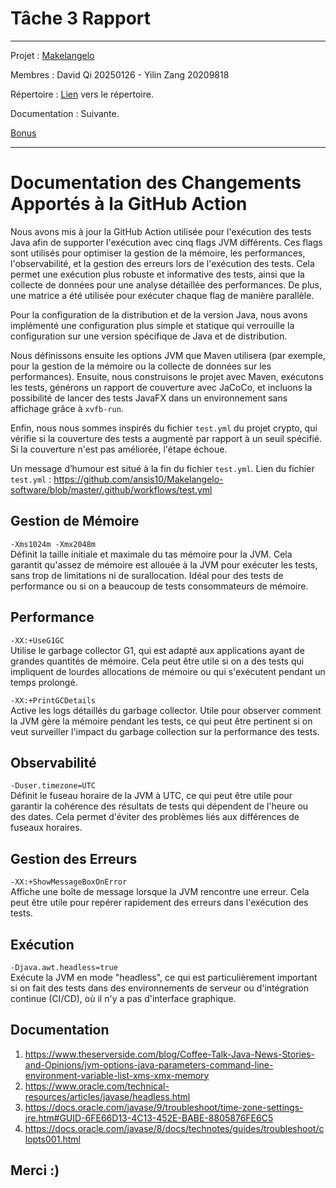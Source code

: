 # Tâche 3 Rapport

******

Projet : [Makelangelo](https://github.com/umontreal-diro/Makelangelo-software)

Membres : David Qi 20250126 - Yilin Zang 20209818

Répertoire : [Lien](https://github.com/ansis10/Makelangelo-software) vers le répertoire.

Documentation : Suivante.

[Bonus](https://github.com/ansis10/Makelangelo-software/tree/master/.github/workflows/.lolcommits)

******

# Documentation des Changements Apportés à la GitHub Action

Nous avons mis à jour la GitHub Action utilisée pour l'exécution des tests Java afin de supporter l'exécution avec cinq flags JVM différents. Ces flags sont utilisés pour optimiser la gestion de la mémoire, les performances, l'observabilité, et la gestion des erreurs lors de l'exécution des tests. Cela permet une exécution plus robuste et informative des tests, ainsi que la collecte de données pour une analyse détaillée des performances. De plus, une matrice a été utilisée pour exécuter chaque flag de manière parallèle.

Pour la configuration de la distribution et de la version Java, nous avons implémenté une configuration plus simple et statique qui verrouille la configuration sur une version spécifique de Java et de distribution.

Nous définissons ensuite les options JVM que Maven utilisera (par exemple, pour la gestion de la mémoire ou la collecte de données sur les performances). Ensuite, nous construisons le projet avec Maven, exécutons les tests, générons un rapport de couverture avec JaCoCo, et incluons la possibilité de lancer des tests JavaFX dans un environnement sans affichage grâce à `xvfb-run`.

Enfin, nous nous sommes inspirés du fichier `test.yml` du projet crypto, qui vérifie si la couverture des tests a augmenté par rapport à un seuil spécifié. Si la couverture n'est pas améliorée, l'étape échoue. 

Un message d’humour est situé à la fin du fichier `test.yml`.
Lien du fichier `test.yml` : https://github.com/ansis10/Makelangelo-software/blob/master/.github/workflows/test.yml

## Gestion de Mémoire

`-Xms1024m -Xmx2048m`  
Définit la taille initiale et maximale du tas mémoire pour la JVM. Cela garantit qu'assez de mémoire est allouée à la JVM pour exécuter les tests, sans trop de limitations ni de surallocation. Idéal pour des tests de performance ou si on a beaucoup de tests consommateurs de mémoire.

## Performance

`-XX:+UseG1GC`  
Utilise le garbage collector G1, qui est adapté aux applications ayant de grandes quantités de mémoire. Cela peut être utile si on a des tests qui impliquent de lourdes allocations de mémoire ou qui s'exécutent pendant un temps prolongé.

`-XX:+PrintGCDetails`  
Active les logs détaillés du garbage collector. Utile pour observer comment la JVM gère la mémoire pendant les tests, ce qui peut être pertinent si on veut surveiller l'impact du garbage collection sur la performance des tests.

## Observabilité

`-Duser.timezone=UTC`  
Définit le fuseau horaire de la JVM à UTC, ce qui peut être utile pour garantir la cohérence des résultats de tests qui dépendent de l'heure ou des dates. Cela permet d'éviter des problèmes liés aux différences de fuseaux horaires.

## Gestion des Erreurs

`-XX:+ShowMessageBoxOnError`  
Affiche une boîte de message lorsque la JVM rencontre une erreur. Cela peut être utile pour repérer rapidement des erreurs dans l'exécution des tests.

## Exécution

`-Djava.awt.headless=true`  
Exécute la JVM en mode "headless", ce qui est particulièrement important si on fait des tests dans des environnements de serveur ou d'intégration continue (CI/CD), où il n'y a pas d'interface graphique.

## Documentation

1. https://www.theserverside.com/blog/Coffee-Talk-Java-News-Stories-and-Opinions/jvm-options-java-parameters-command-line-environment-variable-list-xms-xmx-memory
2. https://www.oracle.com/technical-resources/articles/javase/headless.html
3. https://docs.oracle.com/javase/9/troubleshoot/time-zone-settings-jre.htm#GUID-6FE66D13-4C13-452E-BABE-8805876FE6C5
4. https://docs.oracle.com/javase/8/docs/technotes/guides/troubleshoot/clopts001.html

## Merci :) 